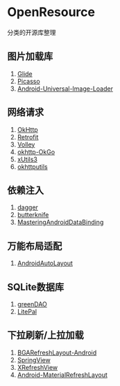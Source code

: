 # OpenResource
分类的开源库整理

## 图片加载库
1. [Glide](https://github.com/bumptech/glide)  
2. [Picasso](https://github.com/square/picasso)  
3. [Android-Universal-Image-Loader](https://github.com/nostra13/Android-Universal-Image-Loader)

## 网络请求
1. [OkHttp](https://github.com/square/okhttp)  
2. [Retrofit](https://github.com/square/retrofit)  
2. [Volley](https://github.com/google/volley)  
3. [okhttp-OkGo](https://github.com/jeasonlzy/okhttp-OkGo)  
4. [xUtils3](https://github.com/wyouflf/xUtils3)  
5. [okhttputils](https://github.com/hongyangAndroid/okhttputils)

## 依赖注入
1. [dagger](https://github.com/google/dagger)  
2. [butterknife](https://github.com/JakeWharton/butterknife)
3. [MasteringAndroidDataBinding](https://github.com/LyndonChin/MasteringAndroidDataBinding)

## 万能布局适配
1. [AndroidAutoLayout](https://github.com/hongyangAndroid/AndroidAutoLayout)

## SQLite数据库
1. [greenDAO](https://github.com/greenrobot/greenDAO)  
2. [LitePal](https://github.com/LitePalFramework/LitePal)

## 下拉刷新/上拉加载
1. [BGARefreshLayout-Android](https://github.com/bingoogolapple/BGARefreshLayout-Android)  
2. [SpringView](https://github.com/liaoinstan/SpringView)  
3. [XRefreshView](https://github.com/huxq17/XRefreshView)
4. [Android-MaterialRefreshLayout](https://github.com/android-cjj/Android-MaterialRefreshLayout)

